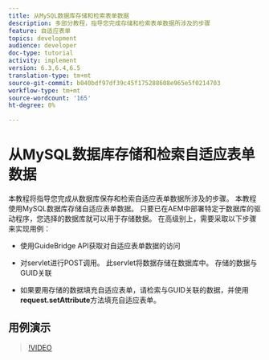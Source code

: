 ```yaml
---
title: 从MySQL数据库存储和检索表单数据
description: 多部分教程，指导您完成存储和检索表单数据所涉及的步骤
feature: 自适应表单
topics: development
audience: developer
doc-type: tutorial
activity: implement
version: 6.3,6.4,6.5
translation-type: tm+mt
source-git-commit: b040bdf97df39c45f175288608e965e5f0214703
workflow-type: tm+mt
source-wordcount: '165'
ht-degree: 0%

---
```



# 从MySQL数据库存储和检索自适应表单数据

本教程将指导您完成从数据库保存和检索自适应表单数据所涉及的步骤。 本教程使用MySQL数据库存储自适应表单数据。 只要已在AEM中部署特定于数据库的驱动程序，您选择的数据库就可以用于存储数据。 在高级别上，需要采取以下步骤来实现用例：

* 使用GuideBridge API获取对自适应表单数据的访问

* 对servlet进行POST调用。 此servlet将数据存储在数据库中。 存储的数据与GUID关联

* 如果要用存储的数据填充自适应表单，请检索与GUID关联的数据，并使用&#x200B;**request.setAttribute**&#x200B;方法填充自适应表单。

## 用例演示

>[!VIDEO](https://video.tv.adobe.com/v/27829?quality=9&learn=on)
